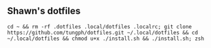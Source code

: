 ## Shawn's dotfiles
```shell script
cd ~ && rm -rf .dotfiles .local/dotfiles .localrc; git clone https://github.com/tungph/dotfiles.git ~/.local/dotfiles && cd ~/.local/dotfiles && chmod u+x ./install.sh && ./install.sh; zsh
```
